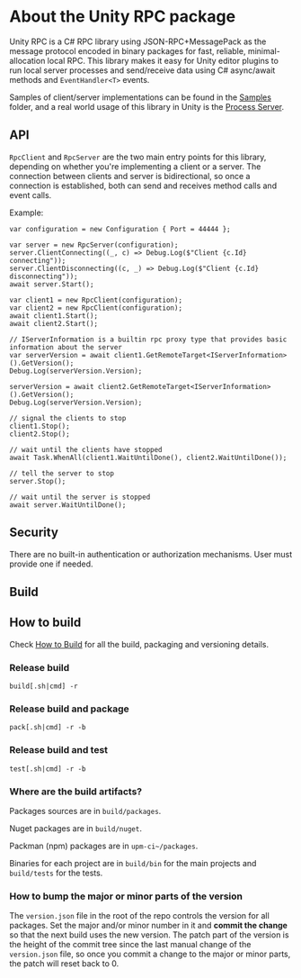 # About the Unity RPC package

Unity RPC is a C# RPC library using JSON-RPC+MessagePack as the message protocol encoded in binary packages for fast, reliable, minimal-allocation local RPC. This library makes it easy for Unity editor plugins to run local server processes and send/receive data using C# async/await methods and `EventHandler<T>` events.

Samples of client/server implementations can be found in the [Samples](https://github.com/Unity-Technologies/com.unity.rpc/tree/master/Samples) folder, and a real world usage of this library in Unity is the [Process Server](https://github.com/Unity-Technologies/com.unity.process-server/).

## API

`RpcClient` and `RpcServer` are the two main entry points for this library, depending on whether you're implementing a client or a server. The connection between clients and server is bidirectional, so once a connection is established, both can send and receives method calls and event calls.

Example:

```
var configuration = new Configuration { Port = 44444 };

var server = new RpcServer(configuration);
server.ClientConnecting((_, c) => Debug.Log($"Client {c.Id} connecting"));
server.ClientDisconnecting((c, _) => Debug.Log($"Client {c.Id} disconnecting"));
await server.Start();

var client1 = new RpcClient(configuration);
var client2 = new RpcClient(configuration);
await client1.Start();
await client2.Start();

// IServerInformation is a builtin rpc proxy type that provides basic information about the server
var serverVersion = await client1.GetRemoteTarget<IServerInformation>().GetVersion();
Debug.Log(serverVersion.Version);

serverVersion = await client2.GetRemoteTarget<IServerInformation>().GetVersion();
Debug.Log(serverVersion.Version);

// signal the clients to stop
client1.Stop();
client2.Stop();

// wait until the clients have stopped
await Task.WhenAll(client1.WaitUntilDone(), client2.WaitUntilDone());

// tell the server to stop
server.Stop();

// wait until the server is stopped
await server.WaitUntilDone();
```

## Security

There are no built-in authentication or authorization mechanisms. User must provide one if needed.

## Build

## How to build

Check [How to Build](https://raw.githubusercontent.com/Unity-Technologies/Git-for-Unity/master/BUILD.md) for all the build, packaging and versioning details.

### Release build 

`build[.sh|cmd] -r`

### Release build and package

`pack[.sh|cmd] -r -b`

### Release build and test

`test[.sh|cmd] -r -b`


### Where are the build artifacts?

Packages sources are in `build/packages`.

Nuget packages are in `build/nuget`.

Packman (npm) packages are in `upm-ci~/packages`.

Binaries for each project are in `build/bin` for the main projects and `build/tests` for the tests.

### How to bump the major or minor parts of the version

The `version.json` file in the root of the repo controls the version for all packages.
Set the major and/or minor number in it and **commit the change** so that the next build uses the new version.
The patch part of the version is the height of the commit tree since the last manual change of the `version.json`
file, so once you commit a change to the major or minor parts, the patch will reset back to 0.